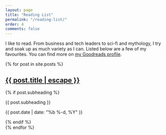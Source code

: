 ```yaml
---
layout: page
title: "Reading List"
permalink: "/reading-list/"
order: 4
comments: false
---
```


I like to read. From business and tech leaders to sci-fi and mythology, I try and soak up as much variety as I can. Listed below are a few of my favourites. You can find more on <a href="https://www.goodreads.com/ajaykarwal" target="_blank" title="My Goodreads profile">my Goodreads profile</a>.


{% for post in site.posts %}
<article class="blog-item clearfix">
  <h2 class="title">
    <a href="{{ post.url | relative_url }}">
      {{ post.title | escape }}
    </a>
  </h2>
  {% if post.subheading %}
  <p>{{ post.subheading }}</p>

  <p class="date">
    {{ post.date | date: "%b %-d, %Y" }}
  </p>
  {% endif %}
</article>
{% endfor %}
